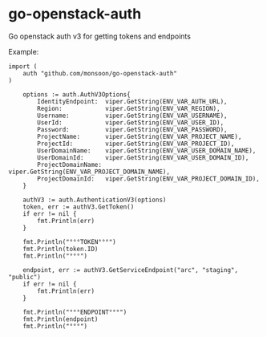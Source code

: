 # go-openstack-auth
Go openstack auth v3 for getting tokens and endpoints

Example:

    import (
    	auth "github.com/monsoon/go-openstack-auth"
    )

		options := auth.AuthV3Options{
			IdentityEndpoint:  viper.GetString(ENV_VAR_AUTH_URL),
			Region:            viper.GetString(ENV_VAR_REGION),
			Username:          viper.GetString(ENV_VAR_USERNAME),
			UserId:            viper.GetString(ENV_VAR_USER_ID),
			Password:          viper.GetString(ENV_VAR_PASSWORD),
			ProjectName:       viper.GetString(ENV_VAR_PROJECT_NAME),
			ProjectId:         viper.GetString(ENV_VAR_PROJECT_ID),
			UserDomainName:    viper.GetString(ENV_VAR_USER_DOMAIN_NAME),
			UserDomainId:      viper.GetString(ENV_VAR_USER_DOMAIN_ID),
			ProjectDomainName: viper.GetString(ENV_VAR_PROJECT_DOMAIN_NAME),
			ProjectDomainId:   viper.GetString(ENV_VAR_PROJECT_DOMAIN_ID),
		}

		authV3 := auth.AuthenticationV3(options)
		token, err := authV3.GetToken()
		if err != nil {
			fmt.Println(err)
		}

		fmt.Println("°°°TOKEN°°°")
		fmt.Println(token.ID)
		fmt.Println("°°°")

		endpoint, err := authV3.GetServiceEndpoint("arc", "staging", "public")
		if err != nil {
			fmt.Println(err)
		}

		fmt.Println("°°°ENDPOINT°°°")
		fmt.Println(endpoint)
		fmt.Println("°°°")